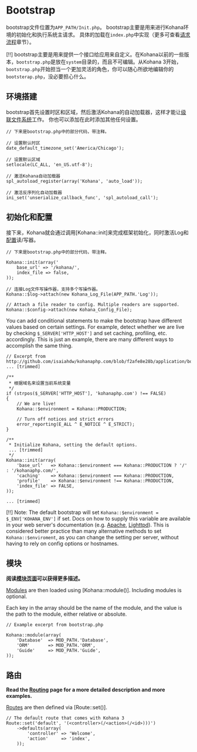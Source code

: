 # Bootstrap

bootstrap文件位置为`APP_PATH/Init.php`。
bootstrap主要是用来进行Kohana环境的初始化和执行系统主请求。
具体的加载在`index.php`中实现（更多可查看[请求流程](flow)章节）。

[!!] bootstrap主要是用来提供一个接口给应用来自定义。在Kohana以前的一些版本，`bootstrap.php`是放在`system`目录的，而且不可编辑。从Kohana 3开始，`bootstrap.php`开始担当一个更加灵活的角色，你可以随心所欲地编辑你的`bootsterap.php`，没必要担心什么。

## 环境搭建

bootstrap首先设置时区和区域，然后激活Kohana的自动加载器，这样才能让[级联文件系统](files)工作。
你也可以添加在此时添加其他任何设置。

~~~
// 下来是bootstrap.php中的部分代码，带注释。

// 设置默认时区
date_default_timezone_set('America/Chicago');

// 设置默认区域
setlocale(LC_ALL, 'en_US.utf-8');

// 激活Kohana自动加载器
spl_autoload_register(array('Kohana', 'auto_load'));

// 激活反序列化自动加载器
ini_set('unserialize_callback_func', 'spl_autoload_call');
~~~

## 初始化和配置

接下来，Kohana就会通过调用[Kohana::init]来完成框架初始化，同时激活Log和[配置](files/config)读/写器。

~~~
// 下来是bootstrap.php中的部分代码，带注释。

Kohana::init(array('
    base_url' => '/kohana/',
	index_file => false,
));

// 连接Log文件写操作器，支持多个写操作器。
Kohana::$log->attach(new Kohana_Log_File(APP_PATH.'Log'));

// Attach a file reader to config. Multiple readers are supported.
Kohana::$config->attach(new Kohana_Config_File);
~~~

You can add conditional statements to make the bootstrap have different values based on certain settings.  For example, detect whether we are live by checking `$_SERVER['HTTP_HOST']` and set caching, profiling, etc. accordingly.  This is just an example, there are many different ways to accomplish the same thing.

~~~
// Excerpt from http://github.com/isaiahdw/kohanaphp.com/blob/f2afe8e28b/application/bootstrap.php
... [trimmed]

/**
 * 根据域名来设置当前系统变量
 */
if (strpos($_SERVER['HTTP_HOST'], 'kohanaphp.com') !== FALSE)
{
	// We are live!
	Kohana::$environment = Kohana::PRODUCTION;

	// Turn off notices and strict errors
	error_reporting(E_ALL ^ E_NOTICE ^ E_STRICT);
}

/**
 * Initialize Kohana, setting the default options.
 ... [trimmed]
 */
Kohana::init(array(
	'base_url'   => Kohana::$environment === Kohana::PRODUCTION ? '/' : '/kohanaphp.com/',
	'caching'    => Kohana::$environment === Kohana::PRODUCTION,
	'profile'    => Kohana::$environment !== Kohana::PRODUCTION,
	'index_file' => FALSE,
));

... [trimmed]

~~~

[!!] Note: The default bootstrap will set `Kohana::$environment = $_ENV['KOHANA_ENV']` if set. Docs on how to supply this variable are available in your web server's documentation (e.g. [Apache](http://httpd.apache.org/docs/1.3/mod/mod_env.html#setenv), [Lighttpd](http://redmine.lighttpd.net/wiki/1/Docs:ModSetEnv#Options)). This is considered better practice than many alternative methods to set `Kohana::$enviroment`, as you can change the setting per server, without having to rely on config options or hostnames.

## 模块

**阅读[模块页面](modules)可以获得更多描述。**

[Modules](modules) are then loaded using [Kohana::module()].  Including modules is optional.

Each key in the array should be the name of the module, and the value is the path to the module, either relative or absolute.
~~~
// Example excerpt from bootstrap.php

Kohana::module(array(
	'Database'	=> MOD_PATH.'Database',
	'ORM'		=> MOD_PATH.'ORM',
	'Guide'		=> MOD_PATH.'Guide',
));
~~~

## 路由

**Read the [Routing](routing) page for a more detailed description and more examples.**

[Routes](routing) are then defined via [Route::set()].

~~~
// The default route that comes with Kohana 3
Route::set('default', '(<controller>(/<action>(/<id>)))')
	->defaults(array(
		'controller' => 'Welcome',
		'action'     => 'index',
	));
~~~
